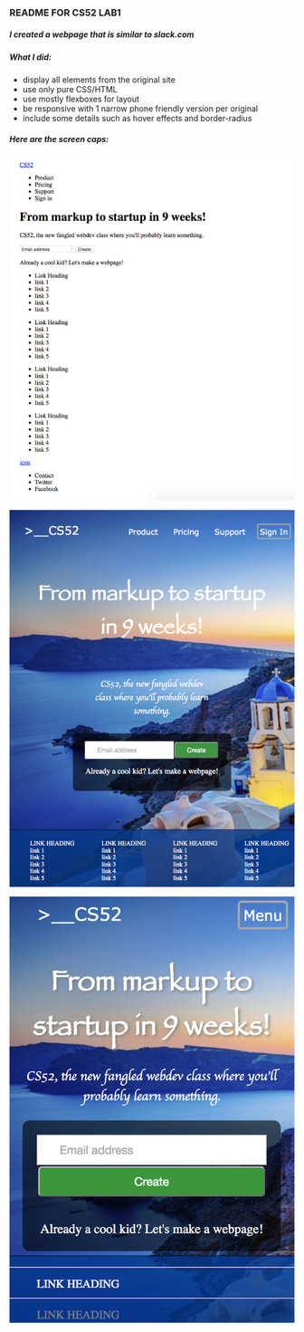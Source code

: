 ### README FOR CS52 LAB1

##### I created a webpage that is similar to slack.com

##### What I did:

- display all elements from the original site
- use only pure CSS/HTML
- use mostly flexboxes for layout
- be responsive with 1 narrow phone friendly version per original
- include some details such as hover effects and border-radius


##### Here are the screen caps:

![screen cap 1](screen_cap1.png)

![screen cap 2](screen_cap2.png)

![screen cap 3](screen_cap3.png)
